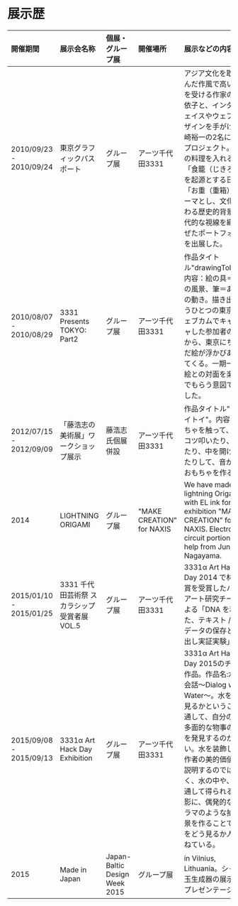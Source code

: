 # 展示歴
| 開催期間  | 展示会名称  | 個展・グループ展  | 開催場所 | 展示などの内容 | 関連URL |
|:------------- |:----------------| :-------------| :-------------| :-------------| :-------------|
| 2010/09/23 - 2010/09/24      | 東京グラフィックパスポート |         グループ展 |         アーツ千代田3331 |アジア文化を取り込んだ作風で高い評価を受ける作家の曄田依子と、インターフェイスやウェブ・デザインを手がける矢崎裕一の2名によるプロジェクト。中国の料理を入れる箱、「食籠（じきろう）」を起源とする日本の「お重（重箱）」をテーマとし、文化の伝わる歴史的背景と現代的な視線を織り交ぜたポートフォリオを出展した。 | http://www.grapass.net/2010/jpn/exhibitors01_1.html http://www.grapass.net/2010/eng/exhibitors01_1.html |
| 2010/08/07 - 2010/08/29      | 3331 Presents TOKYO: Part2 |         グループ展 |         アーツ千代田3331 |作品タイトル"drawingTokyo"。内容：絵の具＝東京の風景、筆＝あなたの動き。描き出すもうひとつの東京。ウェブカムでキャプチャした参加者の動きから、東京にちなんだ絵が浮かびあがってくる。一期一会な絵との対面を楽しんでもらう意図で制作した。 | http://go2.3331.jp/000400.html |
| 2012/07/15 - 2012/09/09      | 「藤浩志の美術展」ワークショップ展示 |         藤浩志氏個展併設 |         アーツ千代田3331 |作品タイトル"トイトイトイ"。内容：おもちゃを触って、コツコツ叩いたり、ふったり、中を開けてみたりして、音が出るおもちゃを作るよ！ | http://fuji.3331.jp/ws/ https://www.facebook.com/pg/N1N9-397934643606054/photos/?tab=album&album_id=398154550250730 |
| 2014      | LIGHTNING ORIGAMI |           グループ展 |           "MAKE CREATION" for NAXIS |We have made a lightning Origami with EL ink for the exhibition "MAKE CREATION" for NAXIS. Electronic circuit portion with help from Junichi Nagayama. | https://yuichiyazaki.myportfolio.com/lightning-origami |
| 2015/01/10 - 2015/01/25      | 3331 千代田芸術祭 スカラシップ受賞者展 VOL.5        |           グループ展 |           アーツ千代田3331 |3331α Art Hack Day 2014 で林千晶賞を受賞したバイオアート研究チームによる「DNA を利用した、テキスト / 画像データの保存と読み出し実証実験」。 | http://fes.3331.jp/2014/prize/index6.html |
| 2015/09/08 - 2015/09/13      | 3331α Art Hack Day Exhibition        |           グループ展 |           アーツ千代田3331 |3331α Art Hack Day 2015のチーム作品。作品名:水との会話〜Dialog with Water〜。水をどう見るかということを通して、自分の中の多面的な物事の見方を発見するのが狙い。水を装飾して制作者の美的価値観を説明するのではなく、水の中や、水を通して得られる­光と影に、偶発的なジオラマのような抽象風景を作ることで、水をどう見るか人に委ねている。 |http://www.3331.jp/schedule/003052.html |
| 2015      | Made in Japan | Japan-Baltic Design Week 2015        |           グループ展 |  in Vilnius, Lithuania。シャボン玉生成器の展示（とプレゼンテーション） |http://www.madeinjapan.lt/ |